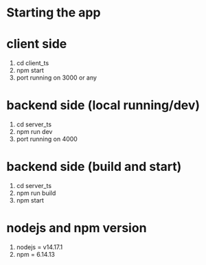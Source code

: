 # Starting the app

# client side

1. cd client_ts
2. npm start
3. port running on 3000 or any

# backend side (local running/dev)

1. cd server_ts
2. npm run dev
3. port running on 4000

# backend side (build and start)

1. cd server_ts
2. npm run build
3. npm start

# nodejs and npm version
 1. nodejs = v14.17.1
 2. npm  = 6.14.13


